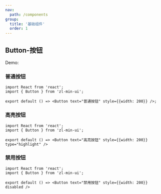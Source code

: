 ```yaml
---
nav:
  path: /components
group:
  title: '基础组件'
  order: 1
---
```


## Button-按钮

Demo:

### 普通按钮
```tsx
import React from 'react';
import { Button } from 'zl-min-ui';

export default () => <Button text="普通按钮" style={{width: 200}} />;
```

### 高亮按钮
```tsx
import React from 'react';
import { Button } from 'zl-min-ui';

export default () => <Button text="高亮按钮" style={{width: 200}} type="highlight" />
```

### 禁用按钮
```tsx
import React from 'react';
import { Button } from 'zl-min-ui';

export default () => <Button text="禁用按钮" style={{width: 200}} disabled />
```
